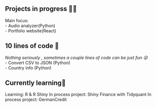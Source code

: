 <h2>Projects in progress 👨‍💻 </h2>
Main focus:
<br>
- Audio analyzer(Python)
<br>
- Portfolio website(React)

<h2>10 lines of code 🌴 </h2>
<i> Nothing seriously , sometimes a couple lines of code can be just fun 😜</i> <br>
- Convert CSV to JSON (Python)<br>
- Country info (Python)

<h2>Currently learning🌸</h2>
Learning: R & R Shiny
In process project: Shiny Finance with Tidyquant 
In process project: GermanCredit
